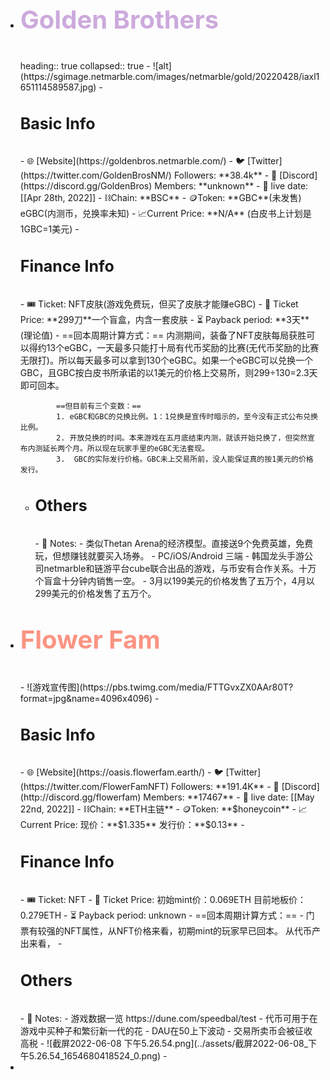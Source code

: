 - <p style="font-size:40px; color:#CCAADC; font-weight:bold;line-height:50px">Golden Brothers</p>
  heading:: true
  collapsed:: true
	- ![alt](https://sgimage.netmarble.com/images/netmarble/gold/20220428/iaxl1651114589587.jpg)
	- <p style="font-size:25px; font-weight:bold; line-height:50px">Basic Info</P>
		- 🌐 [Website](https://goldenbros.netmarble.com/)
		- 🐦 [Twitter](https://twitter.com/GoldenBrosNM/) Followers: **38.4k**
		- 🔷 [Discord](https://discord.gg/GoldenBros) Members: **unknown**
		- 📅 live date: [[Apr 28th, 2022]]
		- ⛓️Chain: **BSC**
		- 🪙Token: **GBC**(未发售)  eGBC(内测币，兑换率未知)
		- 📈Current Price: **N/A** (白皮书上计划是1GBC=1美元)
	- <p style="font-size:25px; font-weight:bold; line-height:50px">Finance Info</P>
		- 🎟️ Ticket: NFT皮肤(游戏免费玩，但买了皮肤才能赚eGBC)
		- 💸 Ticket Price: **299刀**一个盲盒，内含一套皮肤
		- ⏳ Payback period: **3天**(理论值)
			- ==回本周期计算方式：==
			  内测期间，装备了NFT皮肤每局获胜可以得约13个eGBC，一天最多只能打十局有代币奖励的比赛(无代币奖励的比赛无限打)。所以每天最多可以拿到130个eGBC。如果一个eGBC可以兑换一个GBC，且GBC按白皮书所承诺的以1美元的价格上交易所，则299÷130=2.3天即可回本。
			  
			  ==但目前有三个变数：==
			  1. eGBC和GBC的兑换比例。1：1兑换是宣传时暗示的，至今没有正式公布兑换比例。
			  2. 开放兑换的时间。本来游戏在五月底结束内测，就该开始兑换了，但突然宣布内测延长两个月。所以现在玩家手里的eGBC无法套现。
			  3.  GBC的实际发行价格。GBC未上交易所前，没人能保证真的按1美元的价格发行。
	- <p style="font-size:25px; font-weight:bold; line-height:50px">Others</P>
		- 📝 Notes:
			- 类似Thetan Arena的经济模型。直接送9个免费英雄，免费玩，但想赚钱就要买入场券。
			- PC/iOS/Android 三端
			- 韩国龙头手游公司netmarble和链游平台cube联合出品的游戏，与币安有合作关系。十万个盲盒十分钟内销售一空。
				- 3月以199美元的价格发售了五万个，4月以299美元的价格发售了五万个。
- <p style="font-size:40px; color:#FB9483; font-weight:bold;line-height:50px">Flower Fam</p>
	- ![游戏宣传图](https://pbs.twimg.com/media/FTTGvxZX0AAr80T?format=jpg&name=4096x4096)
	- <p style="font-size:25px; font-weight:bold; line-height:50px">Basic Info</P>
		- 🌐 [Website](https://oasis.flowerfam.earth/)
		- 🐦 [Twitter](https://twitter.com/FlowerFamNFT) Followers: **191.4K**
		- 🔷 [Discord](http://discord.gg/flowerfam) Members: **17467**
		- 📅 live date: [[May 22nd, 2022]]
		- ⛓️Chain: **ETH主链**
		- 🪙Token: **$honeycoin**
		- 📈Current Price: 现价：**$1.335**  发行价：**$0.13**
	- <p style="font-size:25px; font-weight:bold; line-height:50px">Finance Info</P>
		- 🎟️ Ticket: NFT
		- 💸 Ticket Price: 初始mint价：0.069ETH 目前地板价：0.279ETH
		- ⏳ Payback period: unknown
			- ==回本周期计算方式：==
				- 门票有较强的NFT属性，从NFT价格来看，初期mint的玩家早已回本。
				  从代币产出来看，
	- <p style="font-size:25px; font-weight:bold; line-height:50px">Others</P>
		- 📝 Notes:
			- 游戏数据一览 https://dune.com/speedbal/test
			- 代币可用于在游戏中买种子和繁衍新一代的花
			- DAU在50上下波动
			- 交易所卖币会被征收高税
				- ![截屏2022-06-08 下午5.26.54.png](../assets/截屏2022-06-08_下午5.26.54_1654680418524_0.png)
			-
-